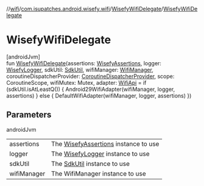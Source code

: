 //[wifi](../../../index.md)/[com.isupatches.android.wisefy.wifi](../index.md)/[WisefyWifiDelegate](index.md)/[WisefyWifiDelegate](-wisefy-wifi-delegate.md)

# WisefyWifiDelegate

[androidJvm]\
fun [WisefyWifiDelegate](-wisefy-wifi-delegate.md)(assertions: [WisefyAssertions](../../../../core/core/com.isupatches.android.wisefy.core.assertions/-wisefy-assertions/index.md), logger: [WisefyLogger](../../../../core/core/com.isupatches.android.wisefy.core.logging/-wisefy-logger/index.md), sdkUtil: [SdkUtil](../../../../core/core/com.isupatches.android.wisefy.core.util/-sdk-util/index.md), wifiManager: [WifiManager](https://developer.android.com/reference/kotlin/android/net/wifi/WifiManager.html), coroutineDispatcherProvider: [CoroutineDispatcherProvider](../../../../core/core/com.isupatches.android.wisefy.core.coroutines/-coroutine-dispatcher-provider/index.md), scope: CoroutineScope, wifiMutex: Mutex, adapter: [WifiApi](../-wifi-api/index.md) = if (sdkUtil.isAtLeastQ()) {
        Android29WifiAdapter(wifiManager, logger, assertions)
    } else {
        DefaultWifiAdapter(wifiManager, logger, assertions)
    })

## Parameters

androidJvm

| | |
|---|---|
| assertions | The [WisefyAssertions](../../../../core/core/com.isupatches.android.wisefy.core.assertions/-wisefy-assertions/index.md) instance to use |
| logger | The [WisefyLogger](../../../../core/core/com.isupatches.android.wisefy.core.logging/-wisefy-logger/index.md) instance to use |
| sdkUtil | The [SdkUtil](../../../../core/core/com.isupatches.android.wisefy.core.util/-sdk-util/index.md) instance to use |
| wifiManager | The WifiManager instance to use |
